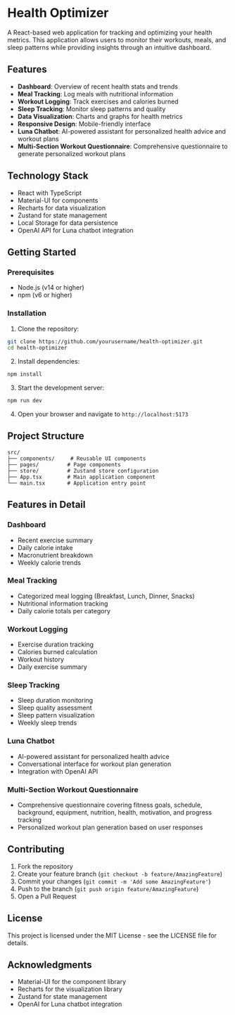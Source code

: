 # Health Optimizer

A React-based web application for tracking and optimizing your health metrics. This application allows users to monitor their workouts, meals, and sleep patterns while providing insights through an intuitive dashboard.

## Features

- **Dashboard**: Overview of recent health stats and trends
- **Meal Tracking**: Log meals with nutritional information
- **Workout Logging**: Track exercises and calories burned
- **Sleep Tracking**: Monitor sleep patterns and quality
- **Data Visualization**: Charts and graphs for health metrics
- **Responsive Design**: Mobile-friendly interface
- **Luna Chatbot**: AI-powered assistant for personalized health advice and workout plans
- **Multi-Section Workout Questionnaire**: Comprehensive questionnaire to generate personalized workout plans

## Technology Stack

- React with TypeScript
- Material-UI for components
- Recharts for data visualization
- Zustand for state management
- Local Storage for data persistence
- OpenAI API for Luna chatbot integration

## Getting Started

### Prerequisites

- Node.js (v14 or higher)
- npm (v6 or higher)

### Installation

1. Clone the repository:
```bash
git clone https://github.com/yourusername/health-optimizer.git
cd health-optimizer
```

2. Install dependencies:
```bash
npm install
```

3. Start the development server:
```bash
npm run dev
```

4. Open your browser and navigate to `http://localhost:5173`

## Project Structure

```
src/
├── components/     # Reusable UI components
├── pages/         # Page components
├── store/         # Zustand store configuration
├── App.tsx        # Main application component
└── main.tsx       # Application entry point
```

## Features in Detail

### Dashboard
- Recent exercise summary
- Daily calorie intake
- Macronutrient breakdown
- Weekly calorie trends

### Meal Tracking
- Categorized meal logging (Breakfast, Lunch, Dinner, Snacks)
- Nutritional information tracking
- Daily calorie totals per category

### Workout Logging
- Exercise duration tracking
- Calories burned calculation
- Workout history
- Daily exercise summary

### Sleep Tracking
- Sleep duration monitoring
- Sleep quality assessment
- Sleep pattern visualization
- Weekly sleep trends

### Luna Chatbot
- AI-powered assistant for personalized health advice
- Conversational interface for workout plan generation
- Integration with OpenAI API

### Multi-Section Workout Questionnaire
- Comprehensive questionnaire covering fitness goals, schedule, background, equipment, nutrition, health, motivation, and progress tracking
- Personalized workout plan generation based on user responses

## Contributing

1. Fork the repository
2. Create your feature branch (`git checkout -b feature/AmazingFeature`)
3. Commit your changes (`git commit -m 'Add some AmazingFeature'`)
4. Push to the branch (`git push origin feature/AmazingFeature`)
5. Open a Pull Request

## License

This project is licensed under the MIT License - see the LICENSE file for details.

## Acknowledgments

- Material-UI for the component library
- Recharts for the visualization library
- Zustand for state management
- OpenAI for Luna chatbot integration 